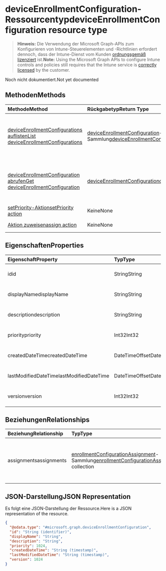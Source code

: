 # <a name="deviceenrollmentconfiguration-resource-type"></a><span data-ttu-id="ffdd8-101">deviceEnrollmentConfiguration-Ressourcentyp</span><span class="sxs-lookup"><span data-stu-id="ffdd8-101">deviceEnrollmentConfiguration resource type</span></span>

> <span data-ttu-id="ffdd8-102">**Hinweis:** Die Verwendung der Microsoft Graph-APIs zum Konfigurieren von Intune-Steuerelementen und -Richtlinien erfordert dennoch, dass der Intune-Dienst vom Kunden [ordnungsgemäß lizenziert](https://go.microsoft.com/fwlink/?linkid=839381) ist.</span><span class="sxs-lookup"><span data-stu-id="ffdd8-102">**Note:** Using the Microsoft Graph APIs to configure Intune controls and policies still requires that the Intune service is [correctly licensed](https://go.microsoft.com/fwlink/?linkid=839381) by the customer.</span></span>

<span data-ttu-id="ffdd8-103">Noch nicht dokumentiert.</span><span class="sxs-lookup"><span data-stu-id="ffdd8-103">Not yet documented</span></span>
## <a name="methods"></a><span data-ttu-id="ffdd8-104">Methoden</span><span class="sxs-lookup"><span data-stu-id="ffdd8-104">Methods</span></span>
|<span data-ttu-id="ffdd8-105">Methode</span><span class="sxs-lookup"><span data-stu-id="ffdd8-105">Method</span></span>|<span data-ttu-id="ffdd8-106">Rückgabetyp</span><span class="sxs-lookup"><span data-stu-id="ffdd8-106">Return Type</span></span>|<span data-ttu-id="ffdd8-107">Beschreibung</span><span class="sxs-lookup"><span data-stu-id="ffdd8-107">Description</span></span>|
|:---|:---|:---|
|[<span data-ttu-id="ffdd8-108">deviceEnrollmentConfigurations auflisten</span><span class="sxs-lookup"><span data-stu-id="ffdd8-108">List deviceEnrollmentConfigurations</span></span>](../api/intune_onboarding_deviceenrollmentconfiguration_list.md)|<span data-ttu-id="ffdd8-109">[deviceEnrollmentConfiguration](../resources/intune_onboarding_deviceenrollmentconfiguration.md)-Sammlung</span><span class="sxs-lookup"><span data-stu-id="ffdd8-109">[deviceEnrollmentConfiguration](../resources/intune_onboarding_deviceenrollmentconfiguration.md) collection</span></span>|<span data-ttu-id="ffdd8-110">Auflisten von Eigenschaften und Beziehungen der [deviceEnrollmentConfiguration](../resources/intune_onboarding_deviceenrollmentconfiguration.md)-Objekte.</span><span class="sxs-lookup"><span data-stu-id="ffdd8-110">List properties and relationships of the [deviceEnrollmentConfiguration](../resources/intune_onboarding_deviceenrollmentconfiguration.md) objects.</span></span>|
|[<span data-ttu-id="ffdd8-111">deviceEnrollmentConfiguration abrufen</span><span class="sxs-lookup"><span data-stu-id="ffdd8-111">Get deviceEnrollmentConfiguration</span></span>](../api/intune_onboarding_deviceenrollmentconfiguration_get.md)|[<span data-ttu-id="ffdd8-112">deviceEnrollmentConfiguration</span><span class="sxs-lookup"><span data-stu-id="ffdd8-112">deviceEnrollmentConfiguration</span></span>](../resources/intune_onboarding_deviceenrollmentconfiguration.md)|<span data-ttu-id="ffdd8-113">Lesen von Eigenschaften und Beziehungen des [deviceEnrollmentConfiguration](../resources/intune_onboarding_deviceenrollmentconfiguration.md)-Objekts.</span><span class="sxs-lookup"><span data-stu-id="ffdd8-113">Read properties and relationships of the [deviceEnrollmentConfiguration](../resources/intune_onboarding_deviceenrollmentconfiguration.md) object.</span></span>|
|[<span data-ttu-id="ffdd8-114">setPriority-Aktion</span><span class="sxs-lookup"><span data-stu-id="ffdd8-114">setPriority action</span></span>](../api/intune_onboarding_deviceenrollmentconfiguration_setpriority.md)|<span data-ttu-id="ffdd8-115">Keine</span><span class="sxs-lookup"><span data-stu-id="ffdd8-115">None</span></span>|<span data-ttu-id="ffdd8-116">Noch nicht dokumentiert.</span><span class="sxs-lookup"><span data-stu-id="ffdd8-116">Not yet documented</span></span>|
|[<span data-ttu-id="ffdd8-117">Aktion zuweisen</span><span class="sxs-lookup"><span data-stu-id="ffdd8-117">assign action</span></span>](../api/intune_onboarding_deviceenrollmentconfiguration_assign.md)|<span data-ttu-id="ffdd8-118">Keine</span><span class="sxs-lookup"><span data-stu-id="ffdd8-118">None</span></span>|<span data-ttu-id="ffdd8-119">Noch nicht dokumentiert.</span><span class="sxs-lookup"><span data-stu-id="ffdd8-119">Not yet documented</span></span>|

## <a name="properties"></a><span data-ttu-id="ffdd8-120">Eigenschaften</span><span class="sxs-lookup"><span data-stu-id="ffdd8-120">Properties</span></span>
|<span data-ttu-id="ffdd8-121">Eigenschaft</span><span class="sxs-lookup"><span data-stu-id="ffdd8-121">Property</span></span>|<span data-ttu-id="ffdd8-122">Typ</span><span class="sxs-lookup"><span data-stu-id="ffdd8-122">Type</span></span>|<span data-ttu-id="ffdd8-123">Beschreibung</span><span class="sxs-lookup"><span data-stu-id="ffdd8-123">Description</span></span>|
|:---|:---|:---|
|<span data-ttu-id="ffdd8-124">id</span><span class="sxs-lookup"><span data-stu-id="ffdd8-124">id</span></span>|<span data-ttu-id="ffdd8-125">String</span><span class="sxs-lookup"><span data-stu-id="ffdd8-125">String</span></span>|<span data-ttu-id="ffdd8-126">Noch nicht dokumentiert.</span><span class="sxs-lookup"><span data-stu-id="ffdd8-126">Not yet documented</span></span>|
|<span data-ttu-id="ffdd8-127">displayName</span><span class="sxs-lookup"><span data-stu-id="ffdd8-127">displayName</span></span>|<span data-ttu-id="ffdd8-128">String</span><span class="sxs-lookup"><span data-stu-id="ffdd8-128">String</span></span>|<span data-ttu-id="ffdd8-129">Noch nicht dokumentiert.</span><span class="sxs-lookup"><span data-stu-id="ffdd8-129">Not yet documented</span></span>|
|<span data-ttu-id="ffdd8-130">description</span><span class="sxs-lookup"><span data-stu-id="ffdd8-130">description</span></span>|<span data-ttu-id="ffdd8-131">String</span><span class="sxs-lookup"><span data-stu-id="ffdd8-131">String</span></span>|<span data-ttu-id="ffdd8-132">Noch nicht dokumentiert.</span><span class="sxs-lookup"><span data-stu-id="ffdd8-132">Not yet documented</span></span>|
|<span data-ttu-id="ffdd8-133">priority</span><span class="sxs-lookup"><span data-stu-id="ffdd8-133">priority</span></span>|<span data-ttu-id="ffdd8-134">Int32</span><span class="sxs-lookup"><span data-stu-id="ffdd8-134">Int32</span></span>|<span data-ttu-id="ffdd8-135">Noch nicht dokumentiert.</span><span class="sxs-lookup"><span data-stu-id="ffdd8-135">Not yet documented</span></span>|
|<span data-ttu-id="ffdd8-136">createdDateTime</span><span class="sxs-lookup"><span data-stu-id="ffdd8-136">createdDateTime</span></span>|<span data-ttu-id="ffdd8-137">DateTimeOffset</span><span class="sxs-lookup"><span data-stu-id="ffdd8-137">DateTimeOffset</span></span>|<span data-ttu-id="ffdd8-138">Noch nicht dokumentiert.</span><span class="sxs-lookup"><span data-stu-id="ffdd8-138">Not yet documented</span></span>|
|<span data-ttu-id="ffdd8-139">lastModifiedDateTime</span><span class="sxs-lookup"><span data-stu-id="ffdd8-139">lastModifiedDateTime</span></span>|<span data-ttu-id="ffdd8-140">DateTimeOffset</span><span class="sxs-lookup"><span data-stu-id="ffdd8-140">DateTimeOffset</span></span>|<span data-ttu-id="ffdd8-141">Noch nicht dokumentiert.</span><span class="sxs-lookup"><span data-stu-id="ffdd8-141">Not yet documented</span></span>|
|<span data-ttu-id="ffdd8-142">version</span><span class="sxs-lookup"><span data-stu-id="ffdd8-142">version</span></span>|<span data-ttu-id="ffdd8-143">Int32</span><span class="sxs-lookup"><span data-stu-id="ffdd8-143">Int32</span></span>|<span data-ttu-id="ffdd8-144">Noch nicht dokumentiert.</span><span class="sxs-lookup"><span data-stu-id="ffdd8-144">Not yet documented</span></span>|

## <a name="relationships"></a><span data-ttu-id="ffdd8-145">Beziehungen</span><span class="sxs-lookup"><span data-stu-id="ffdd8-145">Relationships</span></span>
|<span data-ttu-id="ffdd8-146">Beziehung</span><span class="sxs-lookup"><span data-stu-id="ffdd8-146">Relationship</span></span>|<span data-ttu-id="ffdd8-147">Typ</span><span class="sxs-lookup"><span data-stu-id="ffdd8-147">Type</span></span>|<span data-ttu-id="ffdd8-148">Beschreibung</span><span class="sxs-lookup"><span data-stu-id="ffdd8-148">Description</span></span>|
|:---|:---|:---|
|<span data-ttu-id="ffdd8-149">assignments</span><span class="sxs-lookup"><span data-stu-id="ffdd8-149">assignments</span></span>|<span data-ttu-id="ffdd8-150">[enrollmentConfigurationAssignment](../resources/intune_onboarding_enrollmentconfigurationassignment.md)-Sammlung</span><span class="sxs-lookup"><span data-stu-id="ffdd8-150">[enrollmentConfigurationAssignment](../resources/intune_onboarding_enrollmentconfigurationassignment.md) collection</span></span>|<span data-ttu-id="ffdd8-151">Die Liste derGruppenzuweisungen für das Gerätekonfigurationsprofil.</span><span class="sxs-lookup"><span data-stu-id="ffdd8-151">The list of group assignments for the device configuration profile.</span></span>|

## <a name="json-representation"></a><span data-ttu-id="ffdd8-152">JSON-Darstellung</span><span class="sxs-lookup"><span data-stu-id="ffdd8-152">JSON Representation</span></span>
<span data-ttu-id="ffdd8-153">Es folgt eine JSON-Darstellung der Ressource.</span><span class="sxs-lookup"><span data-stu-id="ffdd8-153">Here is a JSON representation of the resource.</span></span>
<!-- {
  "blockType": "resource",
  "keyProperty": "id",
  "@odata.type": "microsoft.graph.deviceEnrollmentConfiguration"
}
-->
``` json
{
  "@odata.type": "#microsoft.graph.deviceEnrollmentConfiguration",
  "id": "String (identifier)",
  "displayName": "String",
  "description": "String",
  "priority": 1024,
  "createdDateTime": "String (timestamp)",
  "lastModifiedDateTime": "String (timestamp)",
  "version": 1024
}
```



